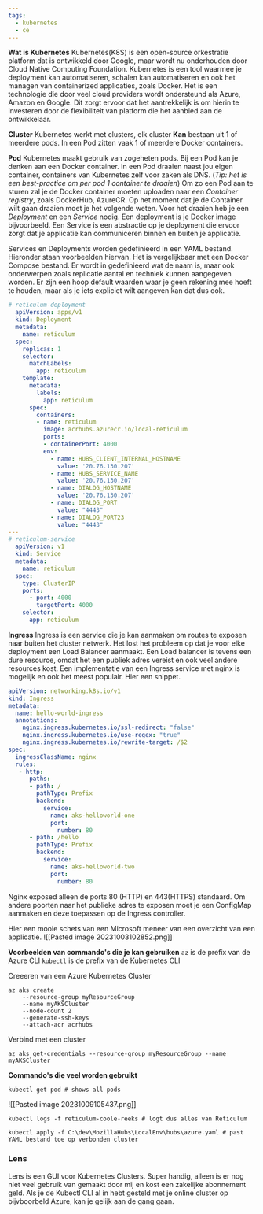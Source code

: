 ```yaml
---
tags:
  - kubernetes
  - ce
---
```

**Wat is Kubernetes**
Kubernetes(K8S) is een open-source orkestratie platform dat is ontwikkeld door Google, maar wordt nu onderhouden door Cloud Native Computing Foundation. Kubernetes is een tool waarmee je deployment kan automatiseren, schalen kan automatiseren en ook het managen van containerized applicaties, zoals Docker. Het is een technologie die door veel cloud providers wordt ondersteund als Azure, Amazon en Google. Dit zorgt ervoor dat het aantrekkelijk is om hierin te investeren door de flexibiliteit van platform die het aanbied aan de ontwikkelaar.

**Cluster**
Kubernetes werkt met clusters, elk cluster **Kan** bestaan uit 1 of meerdere pods. In een Pod zitten vaak 1 of meerdere Docker containers. 

**Pod**
Kubernetes maakt gebruik van zogeheten pods. Bij een Pod kan je denken aan een Docker container. In een Pod draaien naast jou eigen container, containers van Kubernetes zelf voor zaken als DNS. (*Tip: het is een best-practice om per pod 1 container te draaien*) Om zo een Pod aan te sturen zal je de Docker container moeten uploaden naar een *Container registry*, zoals DockerHub, AzureCR. Op het moment dat je de Container wilt gaan draaien moet je het volgende weten. Voor het draaien heb je een *Deployment* en een *Service* nodig. Een deployment is je Docker image bijvoorbeeld. Een Service is een abstractie op je deployment die ervoor zorgt dat je applicatie kan communiceren binnen en buiten je applicatie.

Services en Deployments worden gedefinieerd in een YAML bestand. Hieronder staan voorbeelden hiervan. Het is vergelijkbaar met een Docker Compose bestand. Er wordt in gedefinieerd wat de naam is, maar ook onderwerpen zoals replicatie aantal en techniek kunnen aangegeven worden. Er zijn een hoop default waarden waar je geen rekening mee hoeft te houden, maar als je iets expliciet wilt aangeven kan dat dus ook.
``` YAML
# reticulum-deployment
  apiVersion: apps/v1
  kind: Deployment
  metadata:
    name: reticulum
  spec:
    replicas: 1
    selector:
      matchLabels:
        app: reticulum
    template:
      metadata:
        labels:
          app: reticulum
      spec:
        containers:
        - name: reticulum
          image: acrhubs.azurecr.io/local-reticulum
          ports:
          - containerPort: 4000
          env:
            - name: HUBS_CLIENT_INTERNAL_HOSTNAME
              value: '20.76.130.207'
            - name: HUBS_SERVICE_NAME
              value: '20.76.130.207'
            - name: DIALOG_HOSTNAME
              value: '20.76.130.207'
            - name: DIALOG_PORT
              value: "4443"
            - name: DIALOG_PORT23
              value: "4443"
---
# reticulum-service
  apiVersion: v1
  kind: Service
  metadata:
    name: reticulum
  spec:
    type: ClusterIP
    ports:
      - port: 4000
        targetPort: 4000  
    selector:
      app: reticulum
```


**Ingress**
Ingress is een service die je kan aanmaken om routes te exposen naar buiten het cluster netwerk. Het lost het probleem op dat je voor elke deployment een Load Balancer aanmaakt. Een Load balancer is tevens een dure resource, omdat het een publiek adres vereist en ook veel andere resources kost. 
Een implementatie van een Ingress service met nginx is mogelijk en ook het meest populair. Hier een snippet.
``` YAML
apiVersion: networking.k8s.io/v1
kind: Ingress
metadata:
  name: hello-world-ingress
  annotations:
    nginx.ingress.kubernetes.io/ssl-redirect: "false"
    nginx.ingress.kubernetes.io/use-regex: "true"
    nginx.ingress.kubernetes.io/rewrite-target: /$2
spec:
  ingressClassName: nginx
  rules:
   - http:
      paths:
      - path: /
        pathType: Prefix
        backend:
          service:
            name: aks-helloworld-one
            port:
              number: 80
      - path: /hello
        pathType: Prefix
        backend:
          service:
            name: aks-helloworld-two
            port:
              number: 80
```
Nginx exposed alleen de ports 80 (HTTP) en 443(HTTPS) standaard. Om andere poorten naar het publieke adres te exposen moet je een ConfigMap aanmaken en deze toepassen op de Ingress controller. 


Hier een mooie schets van een Microsoft meneer van een overzicht van een applicatie. 
![[Pasted image 20231003102852.png]]



**Voorbeelden van commando's die je kan gebruiken**
`az` is de prefix van de Azure CLI
`kubectl` is de prefix van de Kubernetes CLI

Creeeren van een Azure Kubernetes Cluster
``` shell
az aks create 
    --resource-group myResourceGroup 
    --name myAKSCluster 
    --node-count 2 
    --generate-ssh-keys 
    --attach-acr acrhubs
```
Verbind met een cluster
``` shell
az aks get-credentials --resource-group myResourceGroup --name myAKSCluster
```

**Commando's die veel worden gebruikt**
``` shell
kubectl get pod # shows all pods 
```
![[Pasted image 20231009105437.png]]
``` shell
kubectl logs -f reticulum-coole-reeks # logt dus alles van Reticulum
```
``` shell
kubectl apply -f C:\dev\MozillaHubs\LocalEnv\hubs\azure.yaml # past YAML bestand toe op verbonden cluster
```



### **Lens**
Lens is een GUI voor Kubernetes Clusters. Super handig, alleen is er nog niet veel gebruik van gemaakt door mij en kost een zakelijke abonnement geld. Als je de Kubectl CLI al in hebt gesteld met je online cluster op bijvboorbeld Azure, kan je gelijk aan de gang gaan.